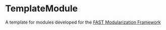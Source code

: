 # TemplateModule
A template for modules developed for the [FAST Modularization Framework](https://nwtc.nrel.gov/FAST-Developers "FAST Developers")
